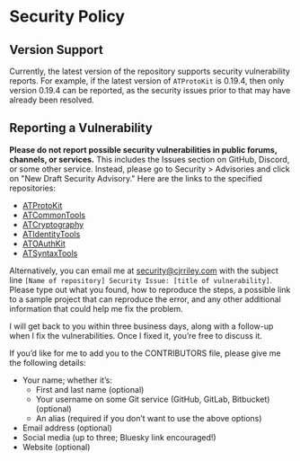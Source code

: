 # Security Policy

## Version Support
Currently, the latest version of the repository supports security vulnerability reports. For example, if the latest version of `ATProtoKit` is 0.19.4, then only version 0.19.4 can be reported, as the security issues prior to that may have already been resolved.

## Reporting a Vulnerability

**Please do not report possible security vulnerabilities in public forums, channels, or services.** This includes the Issues section on GitHub, Discord, or some other service. Instead, please go to Security > Advisories and click on "New Draft Security Advisory." Here are the links to the specified repositories:
- [ATProtoKit](https://github.com/MasterJ93/ATProtoKit/security/advisories/new)
- [ATCommonTools](https://github.com/ATProtoKit/ATCommonTools/security/advisories/new)
- [ATCryptography](https://github.com/ATProtoKit/ATCryptography/security/advisories/new)
- [ATIdentityTools](https://github.com/ATProtoKit/ATIdentityTools/security/advisories/new)
- [ATOAuthKit](https://github.com/ATProtoKit/ATOAuthKit/security/advisories/new)
- [ATSyntaxTools](https://github.com/ATProtoKit/ATSyntaxTools/security/advisories/new)

Alternatively, you can email me at [security@cjrriley.com](mailto:security@cjrriley.com?subject=%5Brepository%5D%20Security%20Vulnerability:%20[ENTER%20TITLE%20HERE])
 with the subject line `[Name of repository] Security Issue: [title of vulnerability]`. Please type out what you found, how to reproduce the steps, a possible link to a sample project that can reproduce the error, and any other additional information that could help me fix the problem.

I will get back to you within three business days, along with a follow-up when I fix the vulnerabilities. Once I fixed it, you’re free to discuss it.

If you’d like for me to add you to the CONTRIBUTORS file, please give me the following details:
- Your name; whether it’s:
    - First and last name (optional)
    - Your username on some Git service (GitHub, GitLab, Bitbucket) (optional)
    - An alias (required if you don’t want to use the above options)
- Email address (optional)
- Social media (up to three; Bluesky link encouraged!)
- Website (optional)
